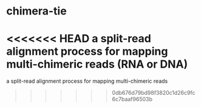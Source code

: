 # chimera-tie
<<<<<<< HEAD
a split-read alignment process for mapping multi-chimeric reads (RNA or DNA)
=======
a split-read alignment process for mapping multi-chimeric reads
>>>>>>> 0db676d79bd98f3820c1d26c9fc6c7baaf96503b
